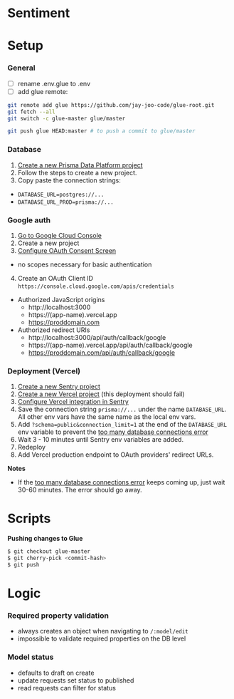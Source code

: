 # Sentiment

# Setup

### General

- [ ] rename .env.glue to .env
- [ ] add glue remote:

```bash
git remote add glue https://github.com/jay-joo-code/glue-root.git
git fetch --all
git switch -c glue-master glue/master

git push glue HEAD:master # to push a commit to glue/master
```

### Database

1. [Create a new Prisma Data Platform project](https://cloud.prisma.io/projects/create)
2. Follow the steps to create a new project.
3. Copy paste the connection strings:

- `DATABASE_URL=postgres://...`
- `DATABASE_URL_PROD=prisma://...`

### Google auth

1. [Go to Google Cloud Console](https://console.cloud.google.com)
2. Create a new project
3. [Configure OAuth Consent Screen](https://console.cloud.google.com/apis/credentials/consent)

- no scopes necessary for basic authentication

4. Create an OAuth Client ID `https://console.cloud.google.com/apis/credentials`

- Authorized JavaScript origins
  - http://localhost:3000
  - https://(app-name).vercel.app
  - https://proddomain.com
- Authorized redirect URIs
  - http://localhost:3000/api/auth/callback/google
  - https://(app-name).vercel.app/api/auth/callback/google
  - https://proddomain.com/api/auth/callback/google

### Deployment (Vercel)

1. [Create a new Sentry project](https://sentry.io/organizations/jay-joo-org/projects/new/)
2. [Create a new Vercel project](https://vercel.com/new) (this deployment should fail)
3. [Configure Vercel integration in Sentry](https://sentry.io/settings/jay-joo-org/integrations/vercel/138276/)
4. Save the connection string `prisma://...` under the name `DATABASE_URL`. All other env vars have the same name as the local env vars.
5. Add `?schema=public&connection_limit=1` at the end of the `DATABASE_URL` env variable to prevent the [too many database connections error](https://stackoverflow.com/questions/71259682/prisma-is-opening-too-many-connections-with-postgrsql-when-running-jest-end-to-e)
6. Wait 3 - 10 minutes until Sentry env variables are added.
7. Redeploy
8. Add Vercel production endpoint to OAuth providers' redirect URLs.

**Notes**

- If the [too many database connections error](https://stackoverflow.com/questions/71259682/prisma-is-opening-too-many-connections-with-postgrsql-when-running-jest-end-to-e) keeps coming up, just wait 30-60 minutes. The error should go away.

# Scripts

**Pushing changes to Glue**

```bash
$ git checkout glue-master
$ git cherry-pick <commit-hash>
$ git push
```

# Logic

### Required property validation

- always creates an object when navigating to `/:model/edit`
- impossible to validate required properties on the DB level

### Model status

- defaults to draft on create
- update requests set status to published
- read requests can filter for status
